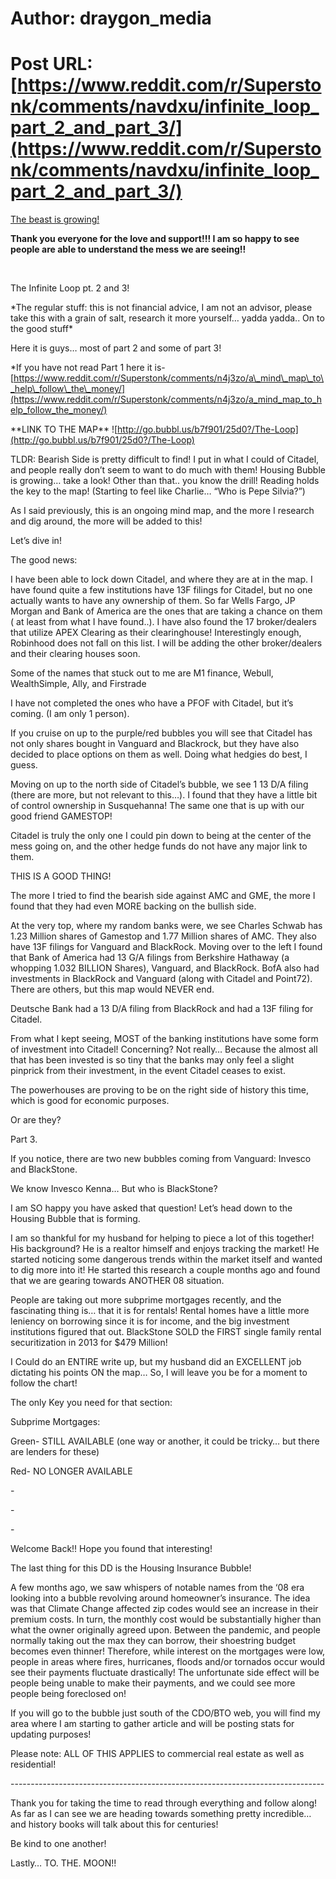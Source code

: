 # Author: draygon_media
# Post URL: [https://www.reddit.com/r/Superstonk/comments/navdxu/infinite_loop_part_2_and_part_3/](https://www.reddit.com/r/Superstonk/comments/navdxu/infinite_loop_part_2_and_part_3/)


[The beast is growing!](https://preview.redd.it/om4eohkucqy61.png?width=1534&format=png&auto=webp&s=704017fd96e28f8e3e54d81cf7e14ca3b7c0c16a)

**Thank you everyone for the love and support!!! I am so happy to see people are able to understand the mess we are seeing!!**

&#x200B;

The Infinite Loop pt. 2 and 3!

\*The regular stuff: this is not financial advice, I am not an advisor, please take this with a grain of salt, research it more yourself… yadda yadda.. On to the good stuff\*

Here it is guys… most of part 2 and some of part 3!

\*If you have not read Part 1 here it is- [https://www.reddit.com/r/Superstonk/comments/n4j3zo/a\_mind\_map\_to\_help\_follow\_the\_money/](https://www.reddit.com/r/Superstonk/comments/n4j3zo/a_mind_map_to_help_follow_the_money/)

\*\*LINK TO THE MAP\*\* ![http://go.bubbl.us/b7f901/25d0?/The-Loop](http://go.bubbl.us/b7f901/25d0?/The-Loop)

TLDR: Bearish Side is pretty difficult to find! I put in what I could of Citadel, and people really don’t seem to want to do much with them! Housing Bubble is growing… take a look! Other than that.. you know the drill! Reading holds the key to the map! (Starting to feel like Charlie… “Who is Pepe Silvia?”)

As I said previously, this is an ongoing mind map, and the more I research and dig around, the more will be added to this!

Let’s dive in!

The good news:

I have been able to lock down Citadel, and where they are at in the map. I have found quite a few institutions have 13F filings for Citadel, but no one actually wants to have any ownership of them. So far Wells Fargo, JP Morgan and Bank of America are the ones that are taking a chance on them ( at least from what I have found..). I have also found the 17 broker/dealers that utilize APEX Clearing as their clearinghouse! Interestingly enough, Robinhood does not fall on this list. I will be adding the other broker/dealers and their clearing houses soon.

Some of the names that stuck out to me are M1 finance, Webull, WealthSimple, Ally, and Firstrade

I have not completed the ones who have a PFOF with Citadel, but it’s coming. (I am only 1 person).

If you cruise on up to the purple/red bubbles you will see that Citadel has not only shares bought in Vanguard and Blackrock, but they have also decided to place options on them as well. Doing what hedgies do best, I guess.

Moving on up to the north side of Citadel’s bubble, we see 1 13 D/A filing (there are more, but not relevant to this…). I found that they have a little bit of control ownership in Susquehanna! The same one that is up with our good friend GAMESTOP!

Citadel is truly the only one I could pin down to being at the center of the mess going on, and the other hedge funds do not have any major link to them.

THIS IS A GOOD THING!

The more I tried to find the bearish side against AMC and GME, the more I found that they had even MORE backing on the bullish side.

At the very top, where my random banks were, we see Charles Schwab has 1.23 Million shares of Gamestop and 1.77 Million shares of AMC. They also have 13F filings for Vanguard and BlackRock. Moving over to the left I found that Bank of America had 13 G/A filings from Berkshire Hathaway (a whopping 1.032 BILLION Shares), Vanguard, and BlackRock. BofA also had investments in BlackRock and Vanguard (along with Citadel and Point72). There are others, but this map would NEVER end.

Deutsche Bank had a 13 D/A filing from BlackRock and had a 13F filing for Citadel.

From what I kept seeing, MOST of the banking institutions have some form of investment into Citadel! Concerning? Not really… Because the almost all that has been invested is so tiny that the banks may only feel a slight pinprick from their investment, in the event Citadel ceases to exist.

The powerhouses are proving to be on the right side of history this time, which is good for economic purposes.

Or are they?

Part 3.

If you notice, there are two new bubbles coming from Vanguard: Invesco and BlackStone.

We know Invesco Kenna… But who is BlackStone?

I am SO happy you have asked that question! Let’s head down to the Housing Bubble that is forming.

I am so thankful for my husband for helping to piece a lot of this together! His background? He is a realtor himself and enjoys tracking the market! He started noticing some dangerous trends within the market itself and wanted to dig more into it! He started this research a couple months ago and found that we are gearing towards ANOTHER 08 situation.

People are taking out more subprime mortgages recently, and the fascinating thing is… that it is for rentals! Rental homes have a little more leniency on borrowing since it is for income, and the big investment institutions figured that out. BlackStone SOLD the FIRST single family rental securitization in 2013 for $479 Million!

I Could do an ENTIRE write up, but my husband did an EXCELLENT job dictating his points ON the map… So, I will leave you be for a moment to follow the chart!

The only Key you need for that section:

Subprime Mortgages:

Green- STILL AVAILABLE (one way or another, it could be tricky… but there are lenders for these)

Red- NO LONGER AVAILABLE

\-

\-

\-

Welcome Back!! Hope you found that interesting!

The last thing for this DD is the Housing Insurance Bubble!

A few months ago, we saw whispers of notable names from the ‘08 era looking into a bubble revolving around homeowner’s insurance. The idea was that Climate Change affected zip codes would see an increase in their premium costs. In turn, the monthly cost would be substantially higher than what the owner originally agreed upon. Between the pandemic, and people normally taking out the max they can borrow, their shoestring budget becomes even thinner! Therefore, while interest on the mortgages were low, people in areas where fires, hurricanes, floods and/or tornados occur would see their payments fluctuate drastically! The unfortunate side effect will be people being unable to make their payments, and we could see more people being foreclosed on!

If you will go to the bubble just south of the CDO/BTO web, you will find my area where I am starting to gather article and will be posting stats for updating purposes!

Please note: ALL OF THIS APPLIES to commercial real estate as well as residential!

\------------------------------------------------------------------------------

Thank you for taking the time to read through everything and follow along! As far as I can see we are heading towards something pretty incredible… and history books will talk about this for centuries!

Be kind to one another!

Lastly… TO. THE. MOON!!